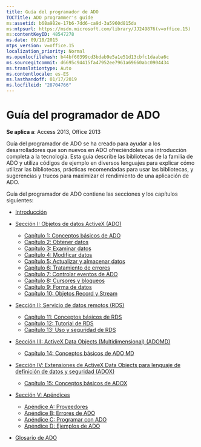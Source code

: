 ```yaml
---
title: Guía del programador de ADO
TOCTitle: ADO programmer's guide
ms:assetid: b68a982e-17b6-7dd6-ca9d-3a5960d815da
ms:mtpsurl: https://msdn.microsoft.com/library/JJ249876(v=office.15)
ms:contentKeyID: 48547278
ms.date: 09/18/2015
mtps_version: v=office.15
localization_priority: Normal
ms.openlocfilehash: b44bf60399cd3bdab9e5a1e51d13cbfc1daaba6c
ms.sourcegitcommit: d6695c94415fa47952ee7961a69660abc0904434
ms.translationtype: Auto
ms.contentlocale: es-ES
ms.lasthandoff: 01/17/2019
ms.locfileid: "28704766"
---
```

# <a name="ado-programmers-guide"></a>Guía del programador de ADO

**Se aplica a**: Access 2013, Office 2013

Guía del programador de ADO se ha creado para ayudar a los desarrolladores que son nuevos en ADO ofreciéndoles una introducción completa a la tecnología. Esta guía describe las bibliotecas de la familia de ADO y utiliza códigos de ejemplo en diversos lenguajes para explicar cómo utilizar las bibliotecas, prácticas recomendadas para usar las bibliotecas, y sugerencias y trucos para maximizar el rendimiento de una aplicación de ADO.

Guía del programador de ADO contiene las secciones y los capítulos siguientes:

- [Introducción](introduction-to-ado-programming.md)
  
- [Sección I: Objetos de datos ActiveX (ADO)](section-i-activex-data-objects.md)
    
    - [Capítulo 1: Conceptos básicos de ADO](chapter-1-ado-fundamentals.md)
    - [Capítulo 2: Obtener datos](chapter-2-getting-data.md)
    - [Capítulo 3: Examinar datos](chapter-3-examining-data.md)
    - [Capítulo 4: Modificar datos](chapter-4-editing-data.md)
    - [Capítulo 5: Actualizar y almacenar datos](chapter-5-updating-and-persisting-data.md)
    - [Capítulo 6: Tratamiento de errores](chapter-6-error-handling.md)
    - [Capítulo 7: Controlar eventos de ADO](chapter-7-handling-ado-events.md)
    - [Capítulo 8: Cursores y bloqueos](chapter-8-understanding-cursors-and-locks.md)
    - [Capítulo 9: Forma de datos](chapter-9-data-shaping.md)
    - [Capítulo 10: Objetos Record y Stream](chapter-10-records-and-streams.md)

- [Sección II: Servicio de datos remotos (RDS)](section-ii-remote-data-service.md)
    
    - [Capítulo 11: Conceptos básicos de RDS](chapter-11-rds-fundamentals.md)
    - [Capítulo 12: Tutorial de RDS](chapter-12-rds-tutorial.md)
    - [Capítulo 13: Uso y seguridad de RDS](chapter-13-rds-usage-and-security.md)

- [Sección III: ActiveX Data Objects (Multidimensional) (ADOMD)](section-iii-ado-multidimensional-ado-md.md)
    
    - [Capítulo 14: Conceptos básicos de ADO MD](chapter-14-ado-md-fundamentals.md)

- [Sección IV: Extensiones de ActiveX Data Objects para lenguaje de definición de datos y seguridad (ADOX)](section-iv-ado-extensions-for-data-definition-language-and-security-adox.md)
    
    - [Capítulo 15: Conceptos básicos de ADOX](chapter-15-adox-fundamentals.md)

- [Sección V: Apéndices](section-v-appendixes.md)
    
    - [Apéndice A: Proveedores](appendix-a-providers.md)
    - [Apéndice B: Errores de ADO](appendix-b-ado-errors.md)
    - [Apéndice C: Programar con ADO](appendix-c-programming-with-ado.md)
    - [Apéndice D: Ejemplos de ADO](appendix-d-ado-samples.md)

- [Glosario de ADO](ado-glossary.md)

